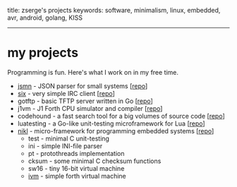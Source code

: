 title: zserge's projects
keywords: software, minimalism, linux, embedded, avr, android, golang, KISS

---

my projects
===========

Programming is fun. Here's what I work on in my free time.

* [jsmn](jsmn.html) - JSON parser for small systems
  [[repo](http://bitbucket.org/zserge/jsmn)]
* [six](six.html) - very simple IRC client 
  [[repo](http://bitbucket.org/zserge/six)]
* gotftp - basic TFTP server written in Go
	[[repo](http://bitbucket.org/zserge/gotftp)]
* j1vm - J1 Forth CPU simulator and compiler 
  [[repo](http://bitbucket.org/zserge/j1vm)]
* codehound - a fast search tool for a big volumes of source code
	[[repo](http://bitbucket.org/zserge/codehound)]
* luatesting - a Go-like unit-testing microframework for Lua
	[[repo](http://bitbucket.org/zserge/codehound)]
* [nikl](nikl.html) - micro-framework for programming embedded systems 
  [[repo](http://bitbucket.org/zserge/nikl)]
	* test - minimal C unit-testing
	* ini - simple INI-file parser
	* pt - protothreads implementation
	* cksum - some minimal C checksum functions
	* sw16 - tiny 16-bit virtual machine
	* [ivm](j1vm.html) - simple forth virtual machine



